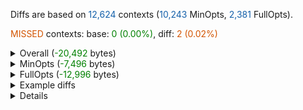 Diffs are based on <span style="color:#1460aa">12,624</span> contexts (<span style="color:#1460aa">10,243</span> MinOpts, <span style="color:#1460aa">2,381</span> FullOpts).

<span style="color:#d35400">MISSED</span> contexts: base: <span style="color:green">0 (0.00%)</span>, diff: <span style="color:#d35400">2 (0.02%)</span>


<details>
<summary>Overall (<span style="color:green">-20,492</span> bytes)</summary>
<div style="margin-left:1em">

|Collection|Base size (bytes)|Diff size (bytes)|PerfScore in Diffs
|---|--:|--:|--:|
|test.mch|6,930,664|<span style="color:green">-20,492</span>|<span style="color:green">-0.48%</span>|


</div></details>

<details>
<summary>MinOpts (<span style="color:green">-7,496</span> bytes)</summary>
<div style="margin-left:1em">

|Collection|Base size (bytes)|Diff size (bytes)|PerfScore in Diffs
|---|--:|--:|--:|
|test.mch|5,385,844|<span style="color:green">-7,496</span>|<span style="color:green">-0.31%</span>|


</div></details>

<details>
<summary>FullOpts (<span style="color:green">-12,996</span> bytes)</summary>
<div style="margin-left:1em">

|Collection|Base size (bytes)|Diff size (bytes)|PerfScore in Diffs
|---|--:|--:|--:|
|test.mch|1,544,820|<span style="color:green">-12,996</span>|<span style="color:green">-0.69%</span>|


</div></details>

<details>
<summary>Example diffs</summary>
<div style="margin-left:1em">


<details>
<summary>test.mch</summary>
<div style="margin-left:1em">


<details>
<summary><span style="color:green">-12</span> (<span style="color:green">-12.00%</span>) : 3142.dasm - System.Collections.Immutable.ImmutableArray`1[System.__Canon]:get_Item(int):System.__Canon:this (Tier1)</summary>
<div style="margin-left:1em">

```diff
@@ -33,13 +33,11 @@ G_M52328_IG02:        ; bbWeight=1, gcrefRegs=0000 {}, byrefRegs=0400 {a0}, byre
             sext.w         a3, a1
             sext.w         a4, a2
             bgeu           a4, a3, G_M52328_IG04
-            slli           a1, a2, 32
-            srli           a1, a1, 32
-            slli           a1, a1, 3
-            add            a2, a0, a1
-            ; byrRegs +[a2]
-            ld             a0, 0xD1FFAB1E(a2)
-						;; size=40 bbWeight=1 PerfScore 12.50
+            sh3add.uw      a0, a2, a0
+            ; gcrRegs -[a0]
+            ld             a0, 0xD1FFAB1E(a0)
+            ; gcrRegs +[a0]
+						;; size=28 bbWeight=1 PerfScore 11.00
 G_M52328_IG03:        ; bbWeight=1, epilog, nogc, extend
             ld             ra, 8(sp)
             ld             fp, 0(sp)
@@ -47,7 +45,6 @@ G_M52328_IG03:        ; bbWeight=1, epilog, nogc, extend
             ret						;; size=16 bbWeight=1 PerfScore 7.50
 G_M52328_IG04:        ; bbWeight=0, gcVars=0000000000000000 {}, gcrefRegs=0000 {}, byrefRegs=0000 {}, gcvars, byref
             ; gcrRegs -[a0]
-            ; byrRegs -[a2]
             lui            a0, 0xD1FFAB1E
             addiw          a0, a0, 0xD1FFAB1E
             slli           a0, a0, 11
@@ -57,7 +54,7 @@ G_M52328_IG04:        ; bbWeight=0, gcVars=0000000000000000 {}, gcrefRegs=0000 {
             ebreak
 						;; size=28 bbWeight=0 PerfScore 0.00
 
-; Total bytes of code 100, prolog size 16, PerfScore 29.00, instruction count 25, allocated bytes for code 100 (MethodHash=cb333397) for method System.Collections.Immutable.ImmutableArray`1[System.__Canon]:get_Item(int):System.__Canon:this (Tier1)
+; Total bytes of code 88, prolog size 16, PerfScore 27.50, instruction count 22, allocated bytes for code 88 (MethodHash=cb333397) for method System.Collections.Immutable.ImmutableArray`1[System.__Canon]:get_Item(int):System.__Canon:this (Tier1)
 ; ============================================================
 
 Unwind Info:
@@ -68,7 +65,7 @@ Unwind Info:
   E bit             : 0
   X bit             : 0
   Vers              : 0
-  Function Length   : 25 (0x00019) Actual length = 100 (0x000064)
+  Function Length   : 22 (0x00016) Actual length = 88 (0x000058)
   ---- Epilog scopes ----
   ---- Scope 0
   Epilog Start Offset        : 3523193630 (0xd1ffab1e) Actual offset = 3523193630 (0xd1ffab1e) Offset from main function begin = 3523193630 (0xd1ffab1e)
```

</div></details>

<details>
<summary><span style="color:green">-12</span> (<span style="color:green">-11.54%</span>) : 3944.dasm - System.Collections.Immutable.ImmutableArray`1+Enumerator[System.__Canon]:get_Current():System.__Canon:this (Tier1)</summary>
<div style="margin-left:1em">

```diff
@@ -34,14 +34,10 @@ G_M46720_IG02:        ; bbWeight=1, gcrefRegs=0000 {}, byrefRegs=0400 {a0}, byre
             sext.w         a3, a2
             sext.w         a4, a0
             bgeu           a4, a3, G_M46720_IG04
-            slli           a0, a0, 32
-            srli           a0, a0, 32
-            slli           a0, a0, 3
-            add            a2, a1, a0
-            ; byrRegs +[a2]
-            ld             a0, 0xD1FFAB1E(a2)
+            sh3add.uw      a0, a0, a1
+            ld             a0, 0xD1FFAB1E(a0)
             ; gcrRegs +[a0]
-						;; size=44 bbWeight=1 PerfScore 14.50
+						;; size=32 bbWeight=1 PerfScore 13.00
 G_M46720_IG03:        ; bbWeight=1, epilog, nogc, extend
             ld             ra, 8(sp)
             ld             fp, 0(sp)
@@ -49,7 +45,6 @@ G_M46720_IG03:        ; bbWeight=1, epilog, nogc, extend
             ret						;; size=16 bbWeight=1 PerfScore 7.50
 G_M46720_IG04:        ; bbWeight=0, gcVars=0000000000000000 {}, gcrefRegs=0000 {}, byrefRegs=0000 {}, gcvars, byref
             ; gcrRegs -[a0-a1]
-            ; byrRegs -[a2]
             lui            a0, 0xD1FFAB1E
             addiw          a0, a0, 0xD1FFAB1E
             slli           a0, a0, 11
@@ -59,7 +54,7 @@ G_M46720_IG04:        ; bbWeight=0, gcVars=0000000000000000 {}, gcrefRegs=0000 {
             ebreak
 						;; size=28 bbWeight=0 PerfScore 0.00
 
-; Total bytes of code 104, prolog size 16, PerfScore 31.00, instruction count 26, allocated bytes for code 104 (MethodHash=ea0e497f) for method System.Collections.Immutable.ImmutableArray`1+Enumerator[System.__Canon]:get_Current():System.__Canon:this (Tier1)
+; Total bytes of code 92, prolog size 16, PerfScore 29.50, instruction count 23, allocated bytes for code 92 (MethodHash=ea0e497f) for method System.Collections.Immutable.ImmutableArray`1+Enumerator[System.__Canon]:get_Current():System.__Canon:this (Tier1)
 ; ============================================================
 
 Unwind Info:
@@ -70,7 +65,7 @@ Unwind Info:
   E bit             : 0
   X bit             : 0
   Vers              : 0
-  Function Length   : 26 (0x0001a) Actual length = 104 (0x000068)
+  Function Length   : 23 (0x00017) Actual length = 92 (0x00005c)
   ---- Epilog scopes ----
   ---- Scope 0
   Epilog Start Offset        : 3523193630 (0xd1ffab1e) Actual offset = 3523193630 (0xd1ffab1e) Offset from main function begin = 3523193630 (0xd1ffab1e)
```

</div></details>

<details>
<summary><span style="color:green">-32</span> (<span style="color:green">-10.13%</span>) : 323.dasm - NumericSortJagged:NumSift(int[],int,int) (Tier1)</summary>
<div style="margin-left:1em">

```diff
@@ -15,10 +15,10 @@
 ;  V04 loc1         [V04,T11] (  2, 16.07)     int  ->   a6        
 ;# V05 OutArgs      [V05    ] (  1,  1   )  struct ( 0) [sp+0x00]   do-not-enreg[XS] addr-exposed "OutgoingArgSpace" <Empty>
 ;  V06 tmp1         [V06,T04] (  2, 32.14)     int  ->   a5         "Strict ordering of exceptions for Array store"
-;  V07 cse0         [V07,T06] (  3, 24.57)     int  ->   a6         "CSE #07: aggressive"
-;  V08 cse1         [V08,T07] (  3, 24.57)     int  ->   a5         "CSE #12: aggressive"
-;  V09 cse2         [V09,T08] (  3, 24.57)    long  ->   a4         "CSE #05: aggressive"
-;  V10 cse3         [V10,T09] (  3, 24.57)    long  ->   a1         "CSE #10: aggressive"
+;  V07 cse0         [V07,T06] (  3, 24.57)     int  ->   a6         "CSE #06: aggressive"
+;  V08 cse1         [V08,T07] (  3, 24.57)     int  ->   a5         "CSE #10: aggressive"
+;  V09 cse2         [V09,T08] (  3, 24.57)    long  ->   a4         "CSE #04: aggressive"
+;  V10 cse3         [V10,T09] (  3, 24.57)    long  ->   a1         "CSE #08: aggressive"
 ;  V11 cse4         [V11,T02] (  6, 49.57)     int  ->   a4         multi-def "CSE #01: aggressive"
 ;  V12 cse5         [V12,T05] (  4, 29.17)     int  ->   a6         "CSE #02: aggressive"
 ;
@@ -60,34 +60,36 @@ G_M30577_IG06:        ; bbWeight=8.27, gcrefRegs=0400 {a0}, byrefRegs=0000 {}, b
             slli           a1, a1, 32
             srli           a1, a1, 32
             slli           a1, a1, 2
-            addi           a1, a1, 0xD1FFAB1E
-            add            t6, a0, a1
-            ; byrRegs +[t6]
-            lw             a5, 0xD1FFAB1E(t6)
+            add            a5, a0, a1
+            ; byrRegs +[a5]
+            lw             a5, 0xD1FFAB1E(a5)
+            ; byrRegs -[a5]
             sext.w         a6, a4
             sext.w         a7, a3
             bgeu           a7, a6, G_M30577_IG11
             slli           a4, a3, 32
             srli           a4, a4, 32
             slli           a4, a4, 2
-            addi           a4, a4, 0xD1FFAB1E
-            add            t6, a0, a4
-            lw             a6, 0xD1FFAB1E(t6)
+            add            a6, a0, a4
+            ; byrRegs +[a6]
+            lw             a6, 0xD1FFAB1E(a6)
+            ; byrRegs -[a6]
             slliw          ra, a5, 0
             slliw          t6, a6, 0
-            ; byrRegs -[t6]
             bge            ra, t6, G_M30577_IG04
-						;; size=88 bbWeight=8.27 PerfScore 202.53
+						;; size=80 bbWeight=8.27 PerfScore 194.27
 G_M30577_IG07:        ; bbWeight=8.04, gcrefRegs=0400 {a0}, byrefRegs=0000 {}, byref
-            add            t6, a0, a4
-            ; byrRegs +[t6]
-            sw             a5, 0xD1FFAB1E(t6)
-            add            t6, a0, a1
-            sw             a6, 0xD1FFAB1E(t6)
+            add            a4, a0, a4
+            ; byrRegs +[a4]
+            sw             a5, 0xD1FFAB1E(a4)
+            add            a1, a0, a1
+            ; byrRegs +[a1]
+            sw             a6, 0xD1FFAB1E(a1)
             sext.w         a1, a3
+            ; byrRegs -[a1]
 						;; size=20 bbWeight=8.04 PerfScore 76.34
 G_M30577_IG08:        ; bbWeight=8.27, gcrefRegs=0400 {a0}, byrefRegs=0000 {}, byref
-            ; byrRegs -[t6]
+            ; byrRegs -[a4]
             slliw          a3, a1, 1
             slliw          ra, a3, 0
             slliw          t6, a2, 0
@@ -104,31 +106,21 @@ G_M30577_IG10:        ; bbWeight=8.26, gcrefRegs=0400 {a0}, byrefRegs=0000 {}, b
             sext.w         a5, a4
             sext.w         a6, a3
             bgeu           a6, a5, G_M30577_IG11
-            slli           a5, a3, 32
-            srli           a5, a5, 32
-            slli           a5, a5, 2
-            add            a6, a0, a5
-            ; byrRegs +[a6]
-            lw             a5, 0xD1FFAB1E(a6)
+            sh2add.uw      a5, a3, a0
+            lw             a5, 0xD1FFAB1E(a5)
             addiw          a6, a3, 0xD1FFAB1E
-            ; byrRegs -[a6]
             sext.w         t0, a4
             sext.w         a7, a6
             bgeu           a7, t0, G_M30577_IG11
-            slli           a4, a6, 32
-            srli           a4, a4, 32
-            slli           a4, a4, 2
-            add            a7, a0, a4
-            ; byrRegs +[a7]
-            lw             a4, 0xD1FFAB1E(a7)
+            sh2add.uw      a4, a6, a0
+            lw             a4, 0xD1FFAB1E(a4)
             slliw          ra, a5, 0
             slliw          t6, a4, 0
             bge            ra, t6, G_M30577_IG06
             j              G_M30577_IG05
-						;; size=88 bbWeight=8.26 PerfScore 210.59
+						;; size=64 bbWeight=8.26 PerfScore 185.81
 G_M30577_IG11:        ; bbWeight=0, gcrefRegs=0000 {}, byrefRegs=0000 {}, byref
             ; gcrRegs -[a0]
-            ; byrRegs -[a7]
             lui            a0, 0xD1FFAB1E
             addiw          a0, a0, 0xD1FFAB1E
             slli           a0, a0, 11
@@ -139,7 +131,7 @@ G_M30577_IG11:        ; bbWeight=0, gcrefRegs=0000 {}, byrefRegs=0000 {}, byref
             ebreak
 						;; size=28 bbWeight=0 PerfScore 0.00
 
-; Total bytes of code 316, prolog size 16, PerfScore 596.28, instruction count 79, allocated bytes for code 316 (MethodHash=6405888e) for method NumericSortJagged:NumSift(int[],int,int) (Tier1)
+; Total bytes of code 284, prolog size 16, PerfScore 563.24, instruction count 71, allocated bytes for code 284 (MethodHash=6405888e) for method NumericSortJagged:NumSift(int[],int,int) (Tier1)
 ; ============================================================
 
 Unwind Info:
@@ -150,7 +142,7 @@ Unwind Info:
   E bit             : 0
   X bit             : 0
   Vers              : 0
-  Function Length   : 79 (0x0004f) Actual length = 316 (0x00013c)
+  Function Length   : 71 (0x00047) Actual length = 284 (0x00011c)
   ---- Epilog scopes ----
   ---- Scope 0
   Epilog Start Offset        : 3523193630 (0xd1ffab1e) Actual offset = 3523193630 (0xd1ffab1e) Offset from main function begin = 3523193630 (0xd1ffab1e)
```

</div></details>

<details>
<summary><span style="color:red">+8</span> (<span style="color:red">+0.49%</span>) : 631.dasm - EMFloatClass:Run():double:this (Tier1)</summary>
<div style="margin-left:1em">

```diff
@@ -30,10 +30,10 @@
 ;  V18 tmp10        [V18,T06] (  2, 668.27)     ref  ->   t4         class-hnd exact "NewArr temp" <<unknown class>>
 ;  V19 tmp11        [V19,T07] (  2, 668.27)     ref  ->   t4         class-hnd exact "NewArr temp" <<unknown class>>
 ;  V20 tmp12        [V20,T20] (  2,   0   )     ref  ->   a1         single-def "argument with side effect"
-;  V21 cse0         [V21,T04] (  4, 668.27)    long  ->   s8         "CSE #05: aggressive"
-;  V22 cse1         [V22,T15] (  4,   4   )    long  ->   s3         "CSE #02: aggressive"
+;  V21 cse0         [V21,T15] (  4,   4   )    long  ->   s3         "CSE #02: aggressive"
+;  V22 cse1         [V22,T04] (  4, 668.27)    long  ->   s8         "CSE #04: aggressive"
 ;  V23 cse2         [V23,T14] (  5, 171.07)     int  ->   s2         "CSE #01: aggressive"
-;  V24 cse3         [V24,T18] (  2,  65.29)  double  ->  fs7         hoist "CSE #06: aggressive"
+;  V24 cse3         [V24,T18] (  2,  65.29)  double  ->  fs7         hoist "CSE #05: aggressive"
 ;  V25 rat0         [V25,T11] (  3, 385.71)    long  ->   a0         "ReplaceWithLclVar is creating a new local variable"
 ;
 ; Lcl frame size = 0
@@ -176,10 +176,10 @@ G_M34029_IG03:        ; bbWeight=167.07, gcrefRegs=380200 {s1 s3 s4 s5}, byrefRe
             bgeu           t4, t0, G_M34029_IG16
             slli           t3, s6, 32
             srli           t3, t3, 32
-            slli           t3, t3, 3
-            addi           s8, t3, 0xD1FFAB1E
+            slli           s8, t3, 3
             add            t3, s4, s8
             ; byrRegs +[t3]
+            addi           t3, t3, 0xD1FFAB1E
             mv             t4, s7, 
             ; gcrRegs +[t4]
             lui            t2, 0xD1FFAB1E
@@ -249,6 +249,7 @@ G_M34029_IG03:        ; bbWeight=167.07, gcrefRegs=380200 {s1 s3 s4 s5}, byrefRe
             bgeu           t4, t0, G_M34029_IG16
             add            t3, s5, s8
             ; byrRegs +[t3]
+            addi           t3, t3, 0xD1FFAB1E
             mv             t4, s7, 
             ; gcrRegs +[t4]
             lui            t2, 0xD1FFAB1E
@@ -318,6 +319,7 @@ G_M34029_IG03:        ; bbWeight=167.07, gcrefRegs=380200 {s1 s3 s4 s5}, byrefRe
             bgeu           t4, t0, G_M34029_IG16
             add            t3, s3, s8
             ; byrRegs +[t3]
+            addi           t3, t3, 0xD1FFAB1E
             mv             t4, s7, 
             ; gcrRegs +[t4]
             lui            t2, 0xD1FFAB1E
@@ -334,7 +336,7 @@ G_M34029_IG03:        ; bbWeight=167.07, gcrefRegs=380200 {s1 s3 s4 s5}, byrefRe
             slliw          ra, s6, 0
             slliw          t6, s2, 0
             blt            ra, t6, G_M34029_IG03
-						;; size=692 bbWeight=167.07 PerfScore 30990.97
+						;; size=700 bbWeight=167.07 PerfScore 31158.04
 G_M34029_IG04:        ; bbWeight=1.00, gcrefRegs=380200 {s1 s3 s4 s5}, byrefRegs=0000 {}, byref
             sext.w         a3, s2
             mv             a0, s4, 
@@ -567,7 +569,7 @@ RWD00  	dq	3FF0000000000000h	;            1
 RWD08  	dq	408F400000000000h	;         1000
 
 
-; Total bytes of code 1628, prolog size 60, PerfScore 33424.09, instruction count 355, allocated bytes for code 1628 (MethodHash=bd287b12) for method EMFloatClass:Run():double:this (Tier1)
+; Total bytes of code 1636, prolog size 60, PerfScore 33591.16, instruction count 357, allocated bytes for code 1636 (MethodHash=bd287b12) for method EMFloatClass:Run():double:this (Tier1)
 ; ============================================================
 
 Unwind Info:
@@ -578,7 +580,7 @@ Unwind Info:
   E bit             : 0
   X bit             : 0
   Vers              : 0
-  Function Length   : 407 (0x00197) Actual length = 1628 (0x00065c)
+  Function Length   : 409 (0x00199) Actual length = 1636 (0x000664)
   ---- Epilog scopes ----
   ---- Scope 0
   Epilog Start Offset        : 3523193630 (0xd1ffab1e) Actual offset = 3523193630 (0xd1ffab1e) Offset from main function begin = 3523193630 (0xd1ffab1e)
```

</div></details>

<details>
<summary>+0 (0.00%) : 12432.dasm - Microsoft.CodeAnalysis.CSharp.Symbols.SymbolExtensions:GetTypeOrReturnType(Microsoft.CodeAnalysis.CSharp.Symbol,byref,byref,byref) (Tier0)</summary>
<div style="margin-left:1em">

No diffs found?

</div></details>

<details>
<summary>+0 (0.00%) : 11328.dasm - Microsoft.Cci.MetadataWriter:SerializePrimitiveType(System.Reflection.Metadata.Ecma335.CustomAttributeElementTypeEncoder,int) (Tier0)</summary>
<div style="margin-left:1em">

No diffs found?

</div></details>


</div></details>


</div></details>

<details>
<summary>Details</summary>
<div style="margin-left:1em">

#### Size improvements/regressions per collection

|Collection|Contexts with diffs|Improvements|Regressions|Same size|Improvements (bytes)|Regressions (bytes)|
|---|--:|--:|--:|--:|--:|--:|
|test.mch|1,454|<span style="color:green">830</span>|<span style="color:red">1</span>|<span style="color:blue">623</span>|<span style="color:green">-20,500</span>|<span style="color:red">+8</span>|

---

#### PerfScore improvements/regressions per collection

|Collection|Contexts with diffs|Improvements|Regressions|Same PerfScore|Improvements (PerfScore)|Regressions (PerfScore)|PerfScore Overall in FullOpts|
|---|--:|--:|--:|--:|--:|--:|--:|
|test.mch|1,454|<span style="color:green">783</span>|<span style="color:red">6</span>|<span style="color:blue">665</span>|<span style="color:green">-0.88%</span>|<span style="color:red">+0.41%</span>|<span style="color:green">-0.1819%</span>|

---

#### Context information

|Collection|Diffed contexts|MinOpts|FullOpts|Missed, base|Missed, diff|
|---|--:|--:|--:|--:|--:|
|test.mch|12,624|10,243|2,381|0 (0.00%)|2 (0.02%)|


---

#### jit-analyze output


</div></details>

